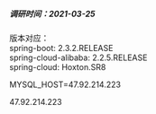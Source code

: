 ##### 调研时间：2021-03-25
版本对应：<br>
spring-boot: 2.3.2.RELEASE <br>
spring-cloud-alibaba: 2.2.5.RELEASE <br>
spring-cloud: Hoxton.SR8




MYSQL_HOST=47.92.214.223


47.92.214.223
